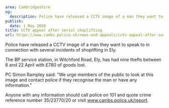 ```yaml
area: Cambridgeshire
og:
  description: Police have released a CCTV image of a man they want to speak to in connection with several incidents of shoplifting in Ely.
publish:
  date: 1 May 2020
title: CCTV appeal after serial shoplifting
url: https://www.cambs.police.uk/news-and-appeals/cctv-appeal-after-serial-shoplifting
```

Police have released a CCTV image of a man they want to speak to in connection with several incidents of shoplifting in Ely.

The BP service station, in Witchford Road, Ely, has had nine thefts between 6 and 22 April with £780 of goods lost.

PC Simon Rampley said: "We urge members of the public to look at this image and contact police if they recognise the man or have any information."

Anyone with any information should call police on 101 and quote crime reference number 35/23770/20 or visit www.cambs.police.uk/report.

